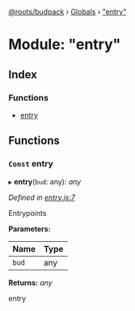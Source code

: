 [@roots/budpack](../README.md) › [Globals](../globals.md) › ["entry"](_entry_.md)

# Module: "entry"

## Index

### Functions

* [entry](_entry_.md#const-entry)

## Functions

### `Const` entry

▸ **entry**(`bud`: any): *any*

*Defined in [entry.js:7](https://github.com/roots/bud-support/blob/bc9161d/src/budpack/builder/webpack/entry.js#L7)*

Entrypoints

**Parameters:**

Name | Type |
------ | ------ |
`bud` | any |

**Returns:** *any*

entry
